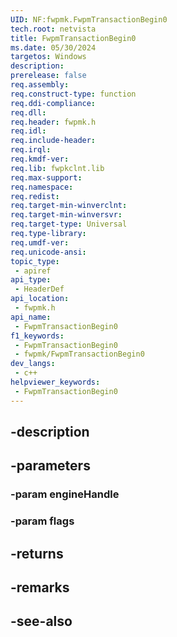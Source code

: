 ```yaml
---
UID: NF:fwpmk.FwpmTransactionBegin0
tech.root: netvista
title: FwpmTransactionBegin0
ms.date: 05/30/2024
targetos: Windows
description: 
prerelease: false
req.assembly: 
req.construct-type: function
req.ddi-compliance: 
req.dll: 
req.header: fwpmk.h
req.idl: 
req.include-header: 
req.irql: 
req.kmdf-ver: 
req.lib: fwpkclnt.lib
req.max-support: 
req.namespace: 
req.redist: 
req.target-min-winverclnt: 
req.target-min-winversvr: 
req.target-type: Universal
req.type-library: 
req.umdf-ver: 
req.unicode-ansi: 
topic_type:
 - apiref
api_type:
 - HeaderDef
api_location:
 - fwpmk.h
api_name:
 - FwpmTransactionBegin0
f1_keywords:
 - FwpmTransactionBegin0
 - fwpmk/FwpmTransactionBegin0
dev_langs:
 - c++
helpviewer_keywords:
 - FwpmTransactionBegin0
---
```


## -description

## -parameters

### -param engineHandle

### -param flags

## -returns

## -remarks

## -see-also

